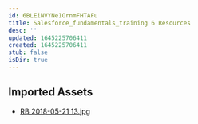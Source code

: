 ```yaml
---
id: 6BLEiNVYNe1OrnmFHTAFu
title: Salesforce_fundamentals_training 6 Resources
desc: ''
updated: 1645225706411
created: 1645225706411
stub: false
isDir: true
---
```

## Imported Assets
- [RB 2018-05-21 13.jpg](/assets/rb-2018-05-21-13.jpg)
